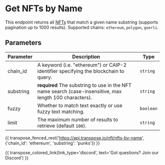 # Get NFTs by Name

This endpoint returns all [NFTs](../models/nft_model.md) that match a given name substring (supports pagination up to 1000 results). Supported chains: `ethereum`, `polygon`, `goerli`.

## Parameters
| Parameter     | Description                                                                          | Type     | 
|---------------|--------------------------------------------------------------------------------------|----------|
| chain_id      | A keyword (i.e. "ethereum") or CAIP-2 identifier specifying the blockchain to query. | `string` | 
| substring | **required** The substring to use in the NFT name search (case-insensitive, max length 100 characters).   | `string` | 
| fuzzy | Whether to match text exactly or use fuzzy text matching.   | `boolean` | 
| limit | The maximum number of results to retrieve (default `100`). | `string` |

{{ transpose_fenced_rest('https://api.transpose.io/nft/nfts-by-name', {'chain_id': 'ethereum', 'substring': 'punks'}) }}

{{ transpose_colored_link(link_type='discord', text='Got questions?  Join our Discord') }}
